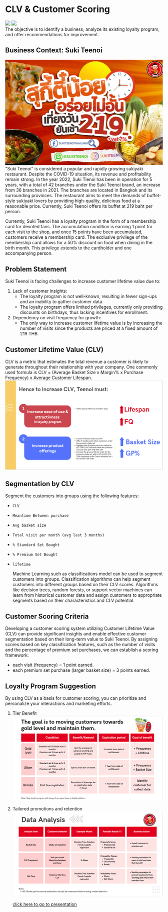 # CLV & Customer Scoring
[![](https://img.shields.io/badge/-Concept-blue)](#) [![](https://img.shields.io/badge/-Presentation-blue)](#)   
The objective is to identify a business, analyze its existing loyalty program, and offer recommendations for improvement.
## Business Context: Suki Teenoi
![teenoi_bg](./img/teenoi%20bg.jpg)
"Suki Teenoi" is considered a popular and rapidly growing sukiyaki restaurant. Despite the COVID-19 situation, its revenue and profitability remain strong. In the year 2022, Suki Tienoi has been in operation for 5 years, with a total of 42 branches under the Suki Teenoi brand, an increase from 36 branches in 2021. The branches are located in Bangkok and its surrounding provinces. The restaurant aims to meet the demands of buffet-style sukiyaki lovers by providing high-quality, delicious food at a reasonable price. Currently, Suki Teenoi offers its buffet at 219 baht per person.
  
Currently, Suki Teenoi has a loyalty program in the form of a membership card for devoted fans. The accumulation condition is earning 1 point for each visit to the shop, and once 15 points have been accumulated, customers receive a membership card. The exclusive privilege of the membership card allows for a 50% discount on food when dining in the birth month. This privilege extends to the cardholder and one accompanying person.

## Problem Statement
Suki Teenoi is facing challenges to increase customer lifetime value due to:
1. Lack of customer insights:
   - The loyalty program is not well-known, resulting in fewer sign-ups and an inability to gather customer data.
   - The loyalty program offers limited privileges, currently only providing discounts on birthdays, thus lacking incentives for enrollment.
2. Dependency on visit frequency for growth:
   - The only way to increase customer lifetime value is by increasing the number of visits since the products are priced at a fixed amount of 219 THB.
     
## Customer Lifetime Value (CLV)
CLV is a metric that estimates the total revenue a customer is likely to generate throughout their relationship with your company. 
One commonly used formula is CLV = (Average Basket Size x Margin% x Purchase Frequency) x Average Customer Lifespan.
![CLVSuggestions](./img/CLVSuggestions.PNG)

## Segmentation by CLV
Segment the customers into groups using the following features: 
* `CLV`
*  `Meantime Between purchase`
*  `Avg basket size`
*  `Total visit per month (avg last 3 months)`
*  `% Standard Set Bought`
*  `% Premium Set Bought`
*  `lifetime`

    Machine Learning such as classifications model can be used to segment customers into groups. Classification algorithms can help segment customers into different groups based on their CLV scores. Algorithms like decision trees, random forests, or support vector machines can learn from historical customer data and assign customers to appropriate segments based on their characteristics and CLV potential.
  
## Customer Scoring Criteria
Developing a customer scoring system utilizing Customer Lifetime Value (CLV) can provide significant insights and enable effective customer segmentation based on their long-term value to Suki Teenoi. By assigning scores based on key classification features, such as the number of visits and the percentage of premium set purchases, we can establish a scoring framework:
 
* each visit (frequency) = 1 point earned.
* each premium set purchase (larger basket size) = 3 points earned. 

## Loyalty Program Suggestion 
By using CLV as a basis for customer scoring, you can prioritize and personalize your interactions and marketing efforts. 
1. Tier Benefit ![LoyaltySchemeSuggestion](./img/LoyaltySchemeSuggestion2.PNG)
2. Tailored promotions and retention ![DataAnalysis](./img/DataAnalysis.PNG)

    [click here to go to presentation](https://www.canva.com/design/DAFmzt9ieBA/VlXMk0Wh3xlwTVII7BMUsA/view?utm_content=DAFmzt9ieBA&utm_campaign=designshare&utm_medium=link&utm_source=publishsharelink)
